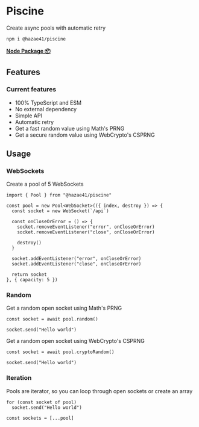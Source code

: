 # Piscine

Create async pools with automatic retry

```bash
npm i @hazae41/piscine
```

[**Node Package 📦**](https://www.npmjs.com/package/@hazae41/piscine)

## Features

### Current features
- 100% TypeScript and ESM
- No external dependency
- Simple API
- Automatic retry
- Get a fast random value using Math's PRNG
- Get a secure random value using WebCrypto's CSPRNG

## Usage

### WebSockets

Create a pool of 5 WebSockets

```tsx
import { Pool } from "@hazae41/piscine"

const pool = new Pool<WebSocket>(({ index, destroy }) => {
  const socket = new WebSocket(`/api`)

  const onCloseOrError = () => {
    socket.removeEventListener("error", onCloseOrError)
    socket.removeEventListener("close", onCloseOrError)

    destroy()
  }

  socket.addEventListener("error", onCloseOrError)
  socket.addEventListener("close", onCloseOrError)

  return socket
}, { capacity: 5 })
```

### Random

Get a random open socket using Math's PRNG

```tsx
const socket = await pool.random()

socket.send("Hello world")
```

Get a random open socket using WebCrypto's CSPRNG

```tsx
const socket = await pool.cryptoRandom()

socket.send("Hello world")
```

### Iteration

Pools are iterator, so you can loop through open sockets or create an array

```tsx
for (const socket of pool)
  socket.send("Hello world")
```

```tsx
const sockets = [...pool]
```
